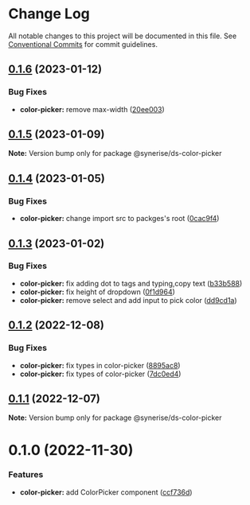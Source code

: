 # Change Log

All notable changes to this project will be documented in this file.
See [Conventional Commits](https://conventionalcommits.org) for commit guidelines.

## [0.1.6](https://github.com/Synerise/synerise-design/compare/@synerise/ds-color-picker@0.1.5...@synerise/ds-color-picker@0.1.6) (2023-01-12)


### Bug Fixes

* **color-picker:** remove max-width ([20ee003](https://github.com/Synerise/synerise-design/commit/20ee003371d8bbbf5405882f6cb166223accb2cd))





## [0.1.5](https://github.com/Synerise/synerise-design/compare/@synerise/ds-color-picker@0.1.4...@synerise/ds-color-picker@0.1.5) (2023-01-09)

**Note:** Version bump only for package @synerise/ds-color-picker





## [0.1.4](https://github.com/Synerise/synerise-design/compare/@synerise/ds-color-picker@0.1.3...@synerise/ds-color-picker@0.1.4) (2023-01-05)


### Bug Fixes

* **color-picker:** change import src to packges's root ([0cac9f4](https://github.com/Synerise/synerise-design/commit/0cac9f4a6fdc99d5dd1c744ece924f5ac3e02bb9))





## [0.1.3](https://github.com/Synerise/synerise-design/compare/@synerise/ds-color-picker@0.1.2...@synerise/ds-color-picker@0.1.3) (2023-01-02)


### Bug Fixes

* **color-picker:** fix adding dot to tags and typing,copy text ([b33b588](https://github.com/Synerise/synerise-design/commit/b33b5882d5d357b745d2b9421c4d30d09c651871))
* **color-picker:** fix height of dropdown ([0f1d964](https://github.com/Synerise/synerise-design/commit/0f1d9647cfd29936c98218f4fd7de9a175dcb3e2))
* **color-picker:** remove select and add input to pick color ([dd9cd1a](https://github.com/Synerise/synerise-design/commit/dd9cd1aba392af05637ee89b51f09ffc59e9c5b7))





## [0.1.2](https://github.com/Synerise/synerise-design/compare/@synerise/ds-color-picker@0.1.1...@synerise/ds-color-picker@0.1.2) (2022-12-08)


### Bug Fixes

* **color-picker:** fix types in color-picker ([8895ac8](https://github.com/Synerise/synerise-design/commit/8895ac80ba7e20b7e3a92afe58e29886f19e6cbf))
* **color-picker:** fix types of color-picker ([7dc0ed4](https://github.com/Synerise/synerise-design/commit/7dc0ed4725162e3eb5d305dbbdd297f65ac6da87))





## [0.1.1](https://github.com/Synerise/synerise-design/compare/@synerise/ds-color-picker@0.1.0...@synerise/ds-color-picker@0.1.1) (2022-12-07)

**Note:** Version bump only for package @synerise/ds-color-picker





# 0.1.0 (2022-11-30)


### Features

* **color-picker:** add ColorPicker component ([ccf736d](https://github.com/Synerise/synerise-design/commit/ccf736d91f143ef22229e66c745ef36bd9d8ac38))
